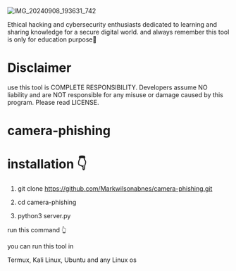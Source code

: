![IMG_20240908_193631_742](https://github.com/user-attachments/assets/8f46b9de-2220-499d-b7f9-e4aafb075d40)

Ethical hacking and cybersecurity enthusiasts dedicated to learning and sharing knowledge for a secure digital world. and always remember this tool is only for education purpose🐧 

# Disclaimer
use this tool is COMPLETE RESPONSIBILITY. Developers assume NO liability and are NOT responsible for any misuse or damage caused by this program. Please read LICENSE.

# camera-phishing

# installation 👇

1. git clone https://github.com/Markwilsonabnes/camera-phishing.git

2. cd camera-phishing

3. python3 server.py

run this command 👆

you can run this tool in

Termux, Kali Linux, Ubuntu and any Linux os
